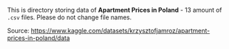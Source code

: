 This is directory storing data of **Apartment Prices in Poland** - 13 amount of `.csv` files.
Please do not change file names.

Source: https://www.kaggle.com/datasets/krzysztofjamroz/apartment-prices-in-poland/data